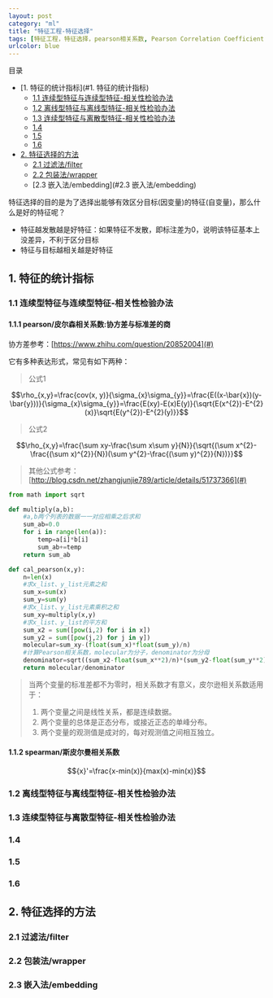 ```yaml
---
layout: post
category: "ml"
title: "特征工程-特征选择"
tags: [特征工程，特征选择，pearson相关系数, Pearson Correlation Coefficient]
urlcolor: blue
---
```


目录

<!-- TOC -->

- [1. 特征的统计指标](#1. 特征的统计指标)
	- [1.1 连续型特征与连续型特征-相关性检验办法](#)
	- [1.2 离线型特征与离线型特征-相关性检验办法](#)
	- [1.3 连续型特征与离散型特征-相关性检验办法](#)
	- [1.4 ](#)
	- [1.5 ](#)
	- [1.6 ](#)
- [2. 特征选择的方法](#)
	- [2.1 过滤法/filter](#)
	- [2.2 包装法/wrapper](#)
	- [2.3 嵌入法/embedding](#2.3 嵌入法/embedding)

<!-- /TOC -->

特征选择的目的是为了选择出能够有效区分目标(因变量)的特征(自变量)，那么什么是好的特征呢？

+ 特征越发散越是好特征：如果特征不发散，即标注差为0，说明该特征基本上没差异，不利于区分目标
+ 特征与目标越相关越是好特征

## 1. 特征的统计指标

### 1.1 连续型特征与连续型特征-相关性检验办法

#### 1.1.1 pearson/皮尔森相关系数:协方差与标准差的商
协方差参考：[https://www.zhihu.com/question/20852004](#)

它有多种表达形式，常见有如下两种：

> 公式1

$$\rho_{x,y}=\frac{cov(x, y)}{\sigma_{x}\sigma_{y}}=\frac{E((x-\bar{x})(y-\bar{y}))}{\sigma_{x}\sigma_{y}}=\frac{E(xy)-E(x)E(y)}{\sqrt{E(x^{2})-E^{2}(x)}\sqrt{E(y^{2})-E^{2}(y)}}$$

> 公式2

$$\rho_{x,y}=\frac{\sum xy-\frac{\sum x\sum y}{N}}{\sqrt{(\sum x^{2}-\frac{(\sum x)^{2}}{N})(\sum y^{2}-\frac{(\sum y)^{2}}{N})}}$$

> 其他公式参考：[http://blog.csdn.net/zhangjunjie789/article/details/51737366](#)

```python
from math import sqrt

def multiply(a,b):
    #a,b两个列表的数据一一对应相乘之后求和
    sum_ab=0.0
    for i in range(len(a)):
        temp=a[i]*b[i]
        sum_ab+=temp
    return sum_ab

def cal_pearson(x,y):
    n=len(x)
    #求x_list、y_list元素之和
    sum_x=sum(x)
    sum_y=sum(y)
    #求x_list、y_list元素乘积之和
    sum_xy=multiply(x,y)
    #求x_list、y_list的平方和
    sum_x2 = sum([pow(i,2) for i in x])
    sum_y2 = sum([pow(j,2) for j in y])
    molecular=sum_xy-(float(sum_x)*float(sum_y)/n)
    #计算Pearson相关系数，molecular为分子，denominator为分母
    denominator=sqrt((sum_x2-float(sum_x**2)/n)*(sum_y2-float(sum_y**2)/n))
    return molecular/denominator
```

> 当两个变量的标准差都不为零时，相关系数才有意义，皮尔逊相关系数适用于：
> 
> 1. 两个变量之间是线性关系，都是连续数据。
> 2. 两个变量的总体是正态分布，或接近正态的单峰分布。
> 3. 两个变量的观测值是成对的，每对观测值之间相互独立。

#### 1.1.2 spearman/斯皮尔曼相关系数

$${x}'=\frac{x-min(x)}{max(x)-min(x)}$$

### 1.2 离线型特征与离线型特征-相关性检验办法

### 1.3 连续型特征与离散型特征-相关性检验办法

### 1.4

### 1.5

### 1.6

## 2. 特征选择的方法

### 2.1 过滤法/filter

### 2.2 包装法/wrapper

### 2.3 嵌入法/embedding


